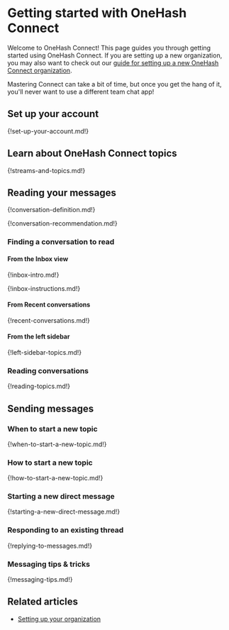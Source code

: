 # Getting started with OneHash Connect

Welcome to OneHash Connect! This page guides you through getting started using
OneHash Connect. If you are setting up a new organization, you may also want to
check out our [guide for setting up a new OneHash Connect
organization](/help/getting-your-organization-started-with-connect).

Mastering Connect can take a bit of time, but once you get the hang of
it, you'll never want to use a different team chat app!

## Set up your account

{!set-up-your-account.md!}

## Learn about OneHash Connect topics

{!streams-and-topics.md!}

## Reading your messages

{!conversation-definition.md!}

{!conversation-recommendation.md!}

### Finding a conversation to read

#### From the Inbox view

{!inbox-intro.md!}

{!inbox-instructions.md!}

#### From Recent conversations

{!recent-conversations.md!}

#### From the left sidebar

{!left-sidebar-topics.md!}

### Reading conversations

{!reading-topics.md!}

## Sending messages

### When to start a new topic

{!when-to-start-a-new-topic.md!}

### How to start a new topic

{!how-to-start-a-new-topic.md!}

### Starting a new direct message

{!starting-a-new-direct-message.md!}

### Responding to an existing thread

{!replying-to-messages.md!}

### Messaging tips & tricks

{!messaging-tips.md!}

## Related articles

* [Setting up your organization](/help/getting-your-organization-started-with-connect)
